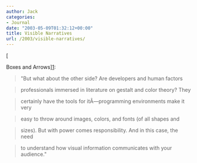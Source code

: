 ```yaml
---
author: Jack
categories:
- Journal
date: "2003-05-09T01:32:12+00:00"
title: Visible Narratives
url: /2003/visible-narratives/
---
```


[
  

  
Boxes and Arrows][1]:
  


> "But what about the other side? Are developers and human factors
  
> 
  
> professionals immersed in literature on gestalt and color theory? They
  
> 
  
> certainly have the tools for it&#194;&#8212;programming environments make it very
  
> 
  
> easy to throw around images, colors, and fonts (of all shapes and
  
> 
  
> sizes). But with power comes responsibility. And in this case, the need
  
> 
  
> to understand how visual information communicates with your audience."

  
>

 [1]: //www.boxesandarrows.com/archives/visible_narratives_understanding_visual_organization.php"